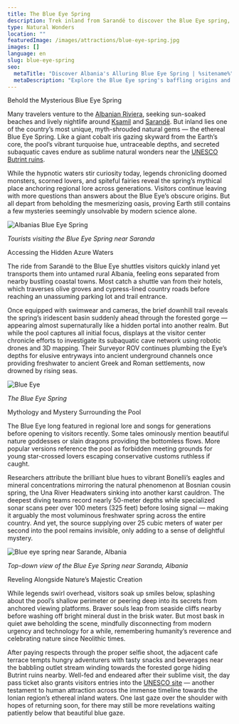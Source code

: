 ```yaml
---
title: The Blue Eye Spring
description: Trek inland from Sarandë to discover the Blue Eye spring, where vibrant bonelli eagles tint secret caves never fully revealed by researchers still investigating subaquatic access points drowned from rising seas over the ages.
type: Natural Wonders
location: ""
featuredImage: /images/attractions/blue-eye-spring.jpg
images: []
language: en
slug: blue-eye-spring
seo:
  metaTitle: "Discover Albania's Alluring Blue Eye Spring | %sitename%"
  metaDescription: "Explore the Blue Eye spring's baffling origins and underwater cave flooding the forest gorge near Butrint national park and Albania's rugged southern interior."
---
```


Behold the Mysterious Blue Eye Spring

Many travelers venture to the [Albanian Riviera](https://albaniavisit.com/attractions/albanian-riviera/), seeking sun-soaked beaches and lively nightlife around [Ksamil](https://albaniavisit.com/destinations/ksamil/) and [Sarandë](https://albaniavisit.com/destinations/saranda/). But inland lies one of the country’s most unique, myth-shrouded natural gems — the ethereal Blue Eye Spring. Like a giant cobalt iris gazing skyward from the Earth’s core, the pool’s vibrant turquoise hue, untraceable depths, and secreted subaquatic caves endure as sublime natural wonders near the [UNESCO Butrint ruins](https://albaniavisit.com/destinations/butrint/).

While the hypnotic waters stir curiosity today, legends chronicling doomed monsters, scorned lovers, and spiteful fairies reveal the spring’s mythical place anchoring regional lore across generations. Visitors continue leaving with more questions than answers about the Blue Eye’s obscure origins. But all depart from beholding the mesmerizing oasis, proving Earth still contains a few mysteries seemingly unsolvable by modern science alone.

![Albanias Blue Eye Spring](/images/attractions/Albanias-Blue-Eye-Spring.jpeg "Albanias Blue Eye Spring")

*Tourists visiting the Blue Eye Spring near Saranda*

Accessing the Hidden Azure Waters

The ride from Sarandë to the Blue Eye shuttles visitors quickly inland yet transports them into untamed rural Albania, feeling eons separated from nearby bustling coastal towns. Most catch a shuttle van from their hotels, which traverses olive groves and cypress-lined country roads before reaching an unassuming parking lot and trail entrance.

Once equipped with swimwear and cameras, the brief downhill trail reveals the spring’s iridescent basin suddenly ahead through the forested gorge — appearing almost supernaturally like a hidden portal into another realm. But while the pool captures all initial focus, displays at the visitor center chronicle efforts to investigate its subaquatic cave network using robotic drones and 3D mapping. Their Surveyor ROV continues plumbing the Eye’s depths for elusive entryways into ancient underground channels once providing freshwater to ancient Greek and Roman settlements, now drowned by rising seas.

![Blue Eye](/images/attractions/The-Blue-Eye-Spring.jpeg "The Blue Eye Spring")

*The Blue Eye Spring*

Mythology and Mystery Surrounding the Pool

The Blue Eye long featured in regional lore and songs for generations before opening to visitors recently. Some tales ominously mention beautiful nature goddesses or slain dragons providing the bottomless flows. More popular versions reference the pool as forbidden meeting grounds for young star-crossed lovers escaping conservative customs ruthless if caught.

Researchers attribute the brilliant blue hues to vibrant Bonelli’s eagles and mineral concentrations mirroring the natural phenomenon at Bosnian cousin spring, the Una River Headwaters sinking into another karst cauldron. The deepest diving teams record nearly 50-meter depths while specialized sonar scans peer over 100 meters (325 feet) before losing signal — making it arguably the most voluminous freshwater spring across the entire country. And yet, the source supplying over 25 cubic meters of water per second into the pool remains invisible, only adding to a sense of delightful mystery.

![Blue eye spring near Sarande, Albania](/images/attractions/Blue-eye-spring-near-Sarande-Albania-1.jpeg "Blue eye spring near Sarande Albania 1")

*Top-down view of the Blue Eye Spring near Saranda, Albania*

Reveling Alongside Nature’s Majestic Creation

While legends swirl overhead, visitors soak up smiles below, splashing about the pool’s shallow perimeter or peering deep into its secrets from anchored viewing platforms. Braver souls leap from seaside cliffs nearby before washing off bright mineral dust in the brisk water. But most bask in quiet awe beholding the scene, mindfully disconnecting from modern urgency and technology for a while, remembering humanity’s reverence and celebrating nature since Neolithic times.

After paying respects through the proper selfie shoot, the adjacent cafe terrace tempts hungry adventurers with tasty snacks and beverages near the babbling outlet stream winding towards the forested gorge hiding Butrint ruins nearby. Well-fed and endeared after their sublime visit, the day pass ticket also grants visitors entries into the [UNESCO site](https://albaniavisit.com/attractions/unesco-world-heritage-sites/) — another testament to human attraction across the immense timeline towards the Ionian region’s ethereal inland waters. One last gaze over the shoulder with hopes of returning soon, for there may still be more revelations waiting patiently below that beautiful blue gaze.

